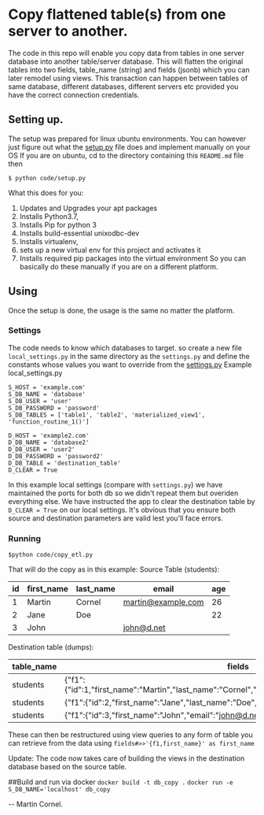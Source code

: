 # Copy flattened table(s) from one server to another.

The code in this repo will enable you copy data from tables in one server database into another table/server database. This will flatten the original tables into two fields, table_name (string) and fields (jsonb) which you can later remodel using views. This transaction can happen between tables of same database, different databases, different servers etc provided you have the correct connection credentials.
  

## Setting up.  
The setup was prepared for linux ubuntu environments. You can however just figure out what the [setup.py](https://github.com/ocornel/db_copy/blob/master/code/setup.py) file does and implement manually on your OS
If you are on ubuntu, 
cd to the directory containing this `README.md` file then  

    $ python code/setup.py
What this does for you:

 1. Updates and Upgrades your apt packages
 2. Installs Python3.7,
 3. Installs Pip for python 3
 4. Installs build-essential unixodbc-dev
 5. Installs virtualenv, 
 6. sets up a new virtual env for this project and activates it
 7. Installs required pip packages into the virtual environment
So you can basically do these manually if you are on a different platform.

## Using
Once the setup is done, the usage is the same no matter the platform.

### Settings
The code needs to know which databases to target. so create a new file `local_settings.py` in the same directory as the `settings.py` and define the constants whose values you want to override from the [settings.py](https://github.com/ocornel/db_copy/blob/master/code/settings.py)
Example local_settings.py

    S_HOST = 'example.com'  
    S_DB_NAME = 'database'  
    S_DB_USER = 'user'  
    S_DB_PASSWORD = 'password'  
    S_DB_TABLES = ['table1', 'table2', 'materialized_view1', 'function_routine_1()']  
      
    D_HOST = 'example2.com'  
    D_DB_NAME = 'database2'  
    D_DB_USER = 'user2'  
    D_DB_PASSWORD = 'password2'  
    D_DB_TABLE = 'destination_table'
    D_CLEAR = True
In this example local settings (compare with `settings.py`) we have maintained the ports for both db so we didn't repeat them but overiden everything else. We have instructed the app to clear the destination table by `D_CLEAR = True` on our local settings.
It's obvious that you ensure both source and destination parameters are valid lest you'll face errors.

### Running
    $python code/copy_etl.py
That will do the copy as in this example:
Source Table (students):

| id | first_name | last_name | email              | age |
|----|------------|-----------|--------------------|-----|
| 1  | Martin     | Cornel    | martin@example.com | 26  |
| 2  | Jane       | Doe       |                    | 22  |
| 3  | John       |           | john@d.net         |     |

Destination table (dumps):

| table_name | fields                                                                                           |
|------------|--------------------------------------------------------------------------------------------------|
| students   | {"f1":{"id":1,"first_name":"Martin","last_name":"Cornel","email":"martin@example.com","age":26}} |
| students   | {"f1":{"id":2,"first_name":"Jane","last_name":"Doe","age":22}}                                   |
| students   | {"f1":{"id":3,"first_name":"John","email":"john@d.net"}}                                         |

These can then be restructured using view queries to any form of table you can retrieve from the data using `fields#>>'{f1,first_name}' as first_name`

Update: The code now takes care of building the views in the destination database based on the source table.

##Build and run via docker
```docker build -t db_copy .```
```docker run -e S_DB_NAME='localhost' db_copy```


-- Martin Cornel.